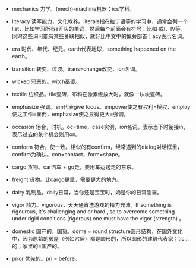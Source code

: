 + mechanics
力学。(mech)-machine机器；ics学科。

+ literacy
读写能力，文化教养。literals指在拉丁语等的学习中，通常会列一个list，比如学习所有a开头的单词，然后每个前面会有符号，比如·或Ⅰ、Ⅳ等，同时这些词可能有某些关联相似，就好比中文中的偏旁部首；acy表示名词。

+ era
时代、年代、纪元。earth代表地球，something happened on the earth。

+ transition
转变、过渡。trans=change改变，ion名词。

+ wicked
邪恶的。witch巫婆。

+ textile
纺织品。tile瓷砖，布料在像素级放大时，就像一块块瓷砖。

+ emphasize
强调。em代表give focus。empower使之有权利=授权，employ使之工作=雇佣，emphasize使之显得更大=强调。

+ occasion
场合，时机。oc=time，case实例，ion名词。表示当下时衔接in，表示过去的某个机会则用on。

+ conform
符合，使一致。相似的有confirm，经常遇到的dialog对话框里，confirm为确认。con=contact，form=shape。

+ cargo
货物。car汽车 + go走，要用车运送走的东东。

+ freight
货物。比cargo更重，需要更大的地方。

+ dairy
乳制品。daily日常，当你还是宝宝时，奶是你的日常刚需。

+ vigor
精力。vigorous，天天通宵渣游戏的精力充沛。If something is rigourous,  it's challenging and or hard , so to overcome something under rigid conditions (rigorous)  one must have the vigor (strength) 。

+ domestic
国产的，国货。dome = round structure圆形结构，在国外文化中，因为原始的房屋（例如穴居）都是圆形的，所以圆形的建筑代表家；tic...的；家里的=国产的。

+ prior
优先的。pri = before。




